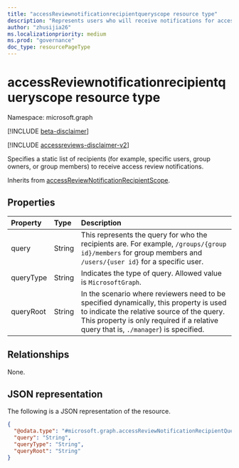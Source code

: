 ```yaml
---
title: "accessReviewnotificationrecipientqueryscope resource type"
description: "Represents users who will receive notifications for access reviews."
author: "zhusijia26"
ms.localizationpriority: medium
ms.prod: "governance"
doc_type: resourcePageType
---
```


# accessReviewnotificationrecipientqueryscope resource type

Namespace: microsoft.graph

[!INCLUDE [beta-disclaimer](../../includes/beta-disclaimer.md)]

[!INCLUDE [accessreviews-disclaimer-v2](../../includes/accessreviews-disclaimer-v2.md)]

Specifies a static list of recipients (for example, specific users, group owners, or group members) to receive access review notifications.

Inherits from [accessReviewNotificationRecipientScope](../resources/accessreviewnotificationrecipientscope.md).

## Properties
| Property | Type | Description |
| :-------------------------| :---------- | :---------- |
| query | String | This represents the query for who the recipients are. For example, `/groups/{group id}/members` for group members and `/users/{user id}` for a specific user. |
| queryType | String | Indicates the type of query. Allowed value is `MicrosoftGraph`. |
| queryRoot | String | In the scenario where reviewers need to be specified dynamically, this property is used to indicate the relative source of the query. This property is only required if a relative query that is, `./manager`) is specified. |


## Relationships
None.

## JSON representation
The following is a JSON representation of the resource.
<!-- {
  "blockType": "resource",
  "@odata.type": "microsoft.graph.accessReviewNotificationRecipientQueryScope"
}
-->
``` json
{
  "@odata.type": "#microsoft.graph.accessReviewNotificationRecipientQueryScope",
  "query": "String",
  "queryType": "String",
  "queryRoot": "String"
}
```
